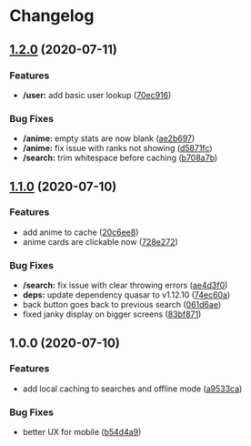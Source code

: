 # Changelog

## [1.2.0](https://www.github.com/Jabster28/mirai/compare/v1.1.0...v1.2.0) (2020-07-11)


### Features

* **/user:** add basic user lookup ([70ec916](https://www.github.com/Jabster28/mirai/commit/70ec9168ad33407fa01ea298d7babc5381252784))


### Bug Fixes

* **/anime:** empty stats are now blank ([ae2b697](https://www.github.com/Jabster28/mirai/commit/ae2b697c901b53b475905b45949d1fbe9522840e))
* **/anime:** fix issue with ranks not showing ([d5871fc](https://www.github.com/Jabster28/mirai/commit/d5871fc4c9316ad3e74332fcf81c2601a3900db2))
* **/search:** trim whitespace before caching ([b708a7b](https://www.github.com/Jabster28/mirai/commit/b708a7b9c1e42025d81371e5340ea03fbfc494d1))

## [1.1.0](https://www.github.com/Jabster28/mirai/compare/v1.0.0...v1.1.0) (2020-07-10)


### Features

* add anime to cache ([20c6ee8](https://www.github.com/Jabster28/mirai/commit/20c6ee8ab48df81dba9e8864a55aeb6a36435a30))
* anime cards are clickable now ([728e272](https://www.github.com/Jabster28/mirai/commit/728e272bd78b8d5f39b9fc078ccd1d6d549279bc))


### Bug Fixes

* **/search:** fix issue with clear throwing errors ([ae4d3f0](https://www.github.com/Jabster28/mirai/commit/ae4d3f023885dac8ee0d2018fbf21911cbd0a693))
* **deps:** update dependency quasar to v1.12.10 ([74ec60a](https://www.github.com/Jabster28/mirai/commit/74ec60a3ad91882cd47d7638c74151a50caebfe9))
* back button goes back to previous search ([061d6ae](https://www.github.com/Jabster28/mirai/commit/061d6aee5f766694a35ec6aafd66403c7884187f))
* fixed janky display on bigger screens ([83bf871](https://www.github.com/Jabster28/mirai/commit/83bf87194f3b8ae1d6e952bd3d89dbd780406fe8))

## 1.0.0 (2020-07-10)


### Features

* add local caching to searches and offline mode ([a9533ca](https://www.github.com/Jabster28/mirai/commit/a9533ca8a511c62440805adefcff2e226a9d2fb5))


### Bug Fixes

* better UX for mobile ([b54d4a9](https://www.github.com/Jabster28/mirai/commit/b54d4a9c714aefa05f3abfe4375c41ef5b9ca8c8))
